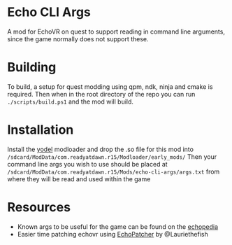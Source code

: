 # Echo CLI Args

A mod for EchoVR on quest to support reading in command line arguments, since the game normally does not support these.

# Building

To build, a setup for quest modding using qpm, ndk, ninja and cmake is required.
Then when in the root directory of the repo you can run `./scripts/build.ps1` and the mod will build.

# Installation

Install the [yodel](https://github.com/RedBrumbler/Yodel) modloader and drop the .so file for this mod into `/sdcard/ModData/com.readyatdawn.r15/Modloader/early_mods/`
Then your command line args you wish to use should be placed at `/sdcard/ModData/com.readyatdawn.r15/Mods/echo-cli-args/args.txt` from where they will be read and used within the game

# Resources
 - Known args to be useful for the game can be found on the [echopedia](https://echopedia.gg/wiki/Echo_VR_Command_Line_Arguments)
 - Easier time patching echovr using [EchoPatcher](https://github.com/Lauriethefish/EchoPatcher) by @Lauriethefish
